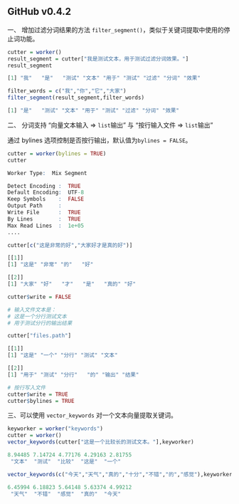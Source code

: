 ## GitHub v0.4.2

一、 增加过滤分词结果的方法 `filter_segment()`，类似于关键词提取中使用的停止词功能。

```r
cutter = worker()
result_segment = cutter["我是测试文本，用于测试过滤分词效果。"]
result_segment
```

```r
[1] "我"   "是"   "测试" "文本" "用于" "测试" "过滤" "分词" "效果"
```

```r
filter_words = c("我","你","它","大家")
filter_segment(result_segment,filter_words)
```

```r
[1] "是"   "测试" "文本" "用于" "测试" "过滤" "分词" "效果"
```

二、 分词支持 “向量文本输入 => `list`输出” 与 “按行输入文件 =>  `list`输出” 

通过 bylines 选项控制是否按行输出，默认值为`bylines = FALSE`。

```r
cutter = worker(bylines = TRUE)
cutter
```

```r
Worker Type:  Mix Segment

Detect Encoding :  TRUE
Default Encoding:  UTF-8
Keep Symbols    :  FALSE
Output Path     :  
Write File      :  TRUE
By Lines        :  TRUE
Max Read Lines  :  1e+05
....

```

```r
cutter[c("这是非常的好","大家好才是真的好")]
```

```r
[[1]]
[1] "这是" "非常" "的"   "好"  

[[2]]
[1] "大家" "好"   "才"   "是"   "真的" "好"  
```

```r
cutter$write = FALSE

# 输入文件文本是：
# 这是一个分行测试文本
# 用于测试分行的输出结果

cutter["files.path"] 
```

```r
[[1]]
[1] "这是" "一个" "分行" "测试" "文本" 

[[2]]
[1] "用于" "测试" "分行"   "的" "输出" "结果" 
```

```r
# 按行写入文件
cutter$write = TRUE
cutter$bylines = TRUE
```

三、可以使用 `vector_keywords` 对一个文本向量提取关键词。

```r
keyworker = worker("keywords")
cutter = worker()
vector_keywords(cutter["这是一个比较长的测试文本。"],keyworker)
```

```r
8.94485 7.14724 4.77176 4.29163 2.81755 
 "文本"  "测试"  "比较"  "这是"  "一个" 
```

```r
vector_keywords(c("今天","天气","真的","十分","不错","的","感觉"),keyworker)
```

```r
6.45994 6.18823 5.64148 5.63374 4.99212 
 "天气"  "不错"  "感觉"  "真的"  "今天" 
```
